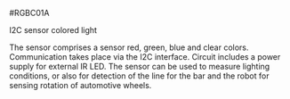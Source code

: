 <!--- PrjInfo ---> <!--- Please remove this line after manually editing --->
<!--- 00a56be08b96043df9e37d6aff7b6990 --->
<!--- Created:20170111-16:38: ---> 
<!--- Author:Mlab: ---> 
<!--- AuthorEmail:mlab@mlab.cz: ---> 
<!--- Tags:imported: ---> 
<!--- Ust:None: ---> 
<!--- Name:RGBC01A: --->
#RGBC01A 
<!--- LongName --->
I2C sensor colored light
<!--- ELongName ---> 

<!--- Lead --->
The sensor comprises a sensor red, green, blue and clear colors. Communication takes place via the I2C interface. Circuit includes a power supply for external IR LED. The sensor can be used to measure lighting conditions, or also for detection of the line for the bar and the robot for sensing rotation of automotive wheels.
<!--- ELead ---> 


​
​
<!--- Description --->
<!--- EDescription --->
<!--- Content --->
<!--- EContent --->
            